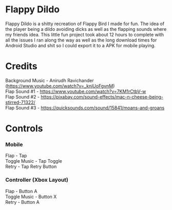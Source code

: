 # Flappy Dildo
Flappy Dildo is a shitty recreation of Flappy Bird I made for fun. The idea of the player being a dildo avoiding dicks as well as the flapping sounds where my friends idea. This little fun project took about 12 hours to complete with all the issues I ran along the way as well as the long download times for Android Studio and shit so I could export it to a APK for mobile playing.

# Credits
Background Music - Anirudh Ravichander (https://www.youtube.com/watch?v=_knjUoFgvnM)<br>
Flap Sound #1 - https://www.youtube.com/watch?v=7KM1rCtbV-w<br>
Flap Sound #2 - https://pixabay.com/sound-effects/mac-n-cheese-being-stirred-71322/<br>
Flap Sound #3 - https://quicksounds.com/sound/15841/moans-and-groans

# Controls
### Mobile
Flap - Tap<br>
Toggle Music - Tap Toggle<br>
Retry - Tap Retry Button
### Controller (Xbox Layout)
Flap - Button A<br>
Toggle Music - Button X<br>
Retry - Button A
